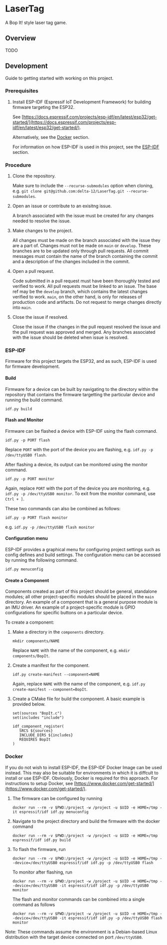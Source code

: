 # LaserTag

A Bop It! style laser tag game.

## Overview

TODO

## Development

Guide to getting started with working on this project.

### Prerequisites

1. Install ESP-IDF (Espressif IoT Development Framework) for building firmware targeting the ESP32.

   See [https://docs.espressif.com/projects/esp-idf/en/latest/esp32/get-started/](https://docs.espressif.com/projects/esp-idf/en/latest/esp32/get-started/).

   Alternatively, see the [Docker](#docker) section.

   For information on how ESP-IDF is used in this project, see the [ESP-IDF](#esp-idf) section.

### Procedure

1. Clone the repository.

   Make sure to include the `--recurse-submodules` option when cloning, e.g. `git clone git@github.com:delta-12/LaserTag.git --recurse-submodules`.

2. Open an issue or contribute to an exisitng issue.

   A branch associated with the issue must be created for any changes needed to resolve the issue.

3. Make changes to the project.

   All changes must be made on the branch associated with the issue they are a part of. Changes must not be made on `main` or `develop`. These branches are to be updated only through pull requests. All commit messages must contain the name of the branch containing the commit and a description of the changes included in the commit.

4. Open a pull request.

   Code submitted in a pull request must have been thoroughly tested and verified to work. All pull requests must be linked to an issue. The base ref may be the `develop` branch, which contains the latest changes verified to work. `main`, on the other hand, is only for releases of production code and artifacts. Do not request to merge changes directly into `main`.

5. Close the issue if resolved.

   Close the issue if the changes in the pull request resolved the issue and the pull request was approved and merged. Any branches associated with the issue should be deleted when issue is resolved.

### ESP-IDF

Firmware for this project targets the ESP32, and as such, ESP-IDF is used for firmware development.

#### Build

Firmware for a device can be built by navigating to the directory within the repository that contains the firmware targetting the particular device and running the build command.

`idf.py build`

#### Flash and Monitor

Firmware can be flashed a device with ESP-IDF using the flash command.

`idf.py -p PORT flash`

Replace `PORT` with the port of the device you are flashing, e.g. `idf.py -p /dev/ttyUSB0 flash`.

After flashing a device, its output can be monitored using the monitor command.

`idf.py -p PORT monitor`

Again, replace `PORT` with the port of the device you are monitoring, e.g. `idf.py -p /dev/ttyUSB0 monitor`. To exit from the monitor command, use `Ctrl + ]`.

These two commands can also be combined as follows:

`idf.py -p PORT flash monitor`

e.g. `idf.py -p /dev/ttyUSB0 flash monitor`

#### Configuration menu

ESP-IDF provides a graphical menu for configuring project settings such as config defines and build settings. The configuration menu can be accessed by running the following command.

`idf.py menuconfig`

#### Create a Component

Components created as part of this project should be general, standalone modules; all other project-specific modules should be placed in the `main` directory. An example of a component that is a general purpose module is an IMU driver. An example of a project-specific module is GPIO configurations for specific buttons on a particular device.

To create a component:

1. Make a directory in the `components` directory.

   `mkdir components/NAME`

   Replace `NAME` with the name of the component, e.g. `mkdir components/BopIt`.

2. Create a manifest for the component.

   `idf.py create-manifest --component=NAME`

   Again, replace `NAME` with the name of the component, e.g. `idf.py create-manifest --component=BopIt`.

3. Create a CMake file for build the component. A basic example is provided below.

   ```
   set(sources "BopIt.c")
   set(includes "include")

   idf_component_register(
      SRCS ${sources}
      INCLUDE_DIRS ${includes}
      REQUIRES BopIt
   )
   ```

### Docker

If you do not wish to install ESP-IDF, the ESP-IDF Docker Image can be used instead. This may also be suitable for environments in which it is diffcult to install or use ESP-IDF. Obviously, Docker is required for this approach. For instructions to setup Docker, see [https://www.docker.com/get-started/](https://www.docker.com/get-started/).

1. The firmware can be configured by running

   `docker run --rm -v $PWD:/project -w /project -u $UID -e HOME=/tmp -it espressif/idf idf.py menuconfig`

2. Navigate to the project directory and build the firmware with the docker command

   `docker run --rm -v $PWD:/project -w /project -u $UID -e HOME=/tmp espressif/idf idf.py build`

3. To flash the firmware, run

   `docker run --rm -v $PWD:/project -w /project -u $UID -e HOME=/tmp --device=/dev/ttyUSB0 espressif/idf idf.py -p /dev/ttyUSB0 flash`

   To monitor after flashing, run

   `docker run --rm -v $PWD:/project -w /project -u $UID -e HOME=/tmp --device=/dev/ttyUSB0 -it espressif/idf idf.py -p /dev/ttyUSB0 monitor`

   The flash and monitor commands can be combined into a single command as follows

   `docker run --rm -v $PWD:/project -w /project -u $UID -e HOME=/tmp --device=/dev/ttyUSB0 -it espressif/idf idf.py -p /dev/ttyUSB0 flash monitor`

Note: These commands assume the environment is a Debian-based Linux distribution with the target device connected on port `/dev/ttyUSB0`.
